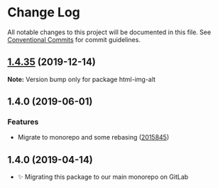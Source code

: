 # Change Log

All notable changes to this project will be documented in this file.
See [Conventional Commits](https://conventionalcommits.org) for commit guidelines.

## [1.4.35](https://gitlab.com/codsen/codsen/compare/html-img-alt@1.4.34...html-img-alt@1.4.35) (2019-12-14)

**Note:** Version bump only for package html-img-alt





## 1.4.0 (2019-06-01)

### Features

- Migrate to monorepo and some rebasing ([2015845](https://gitlab.com/codsen/codsen/commit/2015845))

## 1.4.0 (2019-04-14)

- ✨ Migrating this package to our main monorepo on GitLab
